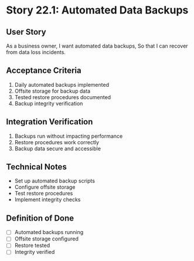 # Story 22.1: Automated Data Backups

## User Story
As a business owner,
I want automated data backups,
So that I can recover from data loss incidents.

## Acceptance Criteria
1. Daily automated backups implemented
2. Offsite storage for backup data
3. Tested restore procedures documented
4. Backup integrity verification

## Integration Verification
1. Backups run without impacting performance
2. Restore procedures work correctly
3. Backup data secure and accessible

## Technical Notes
- Set up automated backup scripts
- Configure offsite storage
- Test restore procedures
- Implement integrity checks

## Definition of Done
- [ ] Automated backups running
- [ ] Offsite storage configured
- [ ] Restore tested
- [ ] Integrity verified